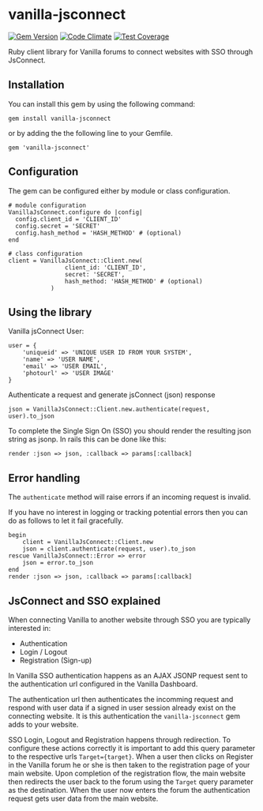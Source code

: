 # vanilla-jsconnect
[![Gem Version](https://badge.fury.io/rb/vanilla-jsconnect.svg)](http://badge.fury.io/rb/vanilla-jsconnect)
[![Code Climate](https://codeclimate.com/github/corthmann/vanilla-jsconnect/badges/gpa.svg)](https://codeclimate.com/github/corthmann/vanilla-jsconnect)
[![Test Coverage](https://codeclimate.com/github/corthmann/vanilla-jsconnect/badges/coverage.svg)](https://codeclimate.com/github/corthmann/vanilla-jsconnect)

Ruby client library for Vanilla forums to connect websites with SSO through JsConnect.

Installation
-------------
You can install this gem by using the following command:
```
gem install vanilla-jsconnect
```
or by adding the the following line to your Gemfile.
```
gem 'vanilla-jsconnect'
```

Configuration
-------------
The gem can be configured either by module or class configuration.
```
# module configuration
VanillaJsConnect.configure do |config|
  config.client_id = 'CLIENT_ID'
  config.secret = 'SECRET'
  config.hash_method = 'HASH_METHOD' # (optional)
end

# class configuration
client = VanillaJsConnect::Client.new(
                client_id: 'CLIENT_ID',
                secret: 'SECRET',
                hash_method: 'HASH_METHOD' # (optional)
            )
```

Using the library
-------------
Vanilla jsConnect User:
```
user = {
    'uniqueid' => 'UNIQUE USER ID FROM YOUR SYSTEM',
    'name' => 'USER NAME',
    'email' => 'USER EMAIL',
    'photourl' => 'USER IMAGE'
}
```
Authenticate a request and generate jsConnect (json) response
```
json = VanillaJsConnect::Client.new.authenticate(request, user).to_json
```

To complete the Single Sign On (SSO) you should render the resulting json string as jsonp. In rails this can be done like this:
```
render :json => json, :callback => params[:callback]
```

Error handling
-------------
The `authenticate` method will raise errors if an incoming request is invalid.

If you have no interest in logging or tracking potential errors then you can do as follows to let it fail gracefully.
```
begin
    client = VanillaJsConnect::Client.new
    json = client.authenticate(request, user).to_json
rescue VanillaJsConnect::Error => error
    json = error.to_json
end
render :json => json, :callback => params[:callback]
```

JsConnect and SSO explained
-------------
When connecting Vanilla to another website through SSO you are typically interested in:

* Authentication
* Login / Logout
* Registration (Sign-up)

In Vanilla SSO authentication happens as an AJAX JSONP request sent to the authentication url configured in the Vanilla Dashboard.

The authentication url then authenticates the incomming request and respond with user data if a signed in user session already exist on the connecting website. It is this authentication the `vanilla-jsconnect` gem adds to your website.

SSO Login, Logout and Registration happens through redirection. To configure these actions correctly it is important to add this query parameter to the respective urls `Target={target}`. When a user then clicks on Register in the Vanilla forum he or she is then taken to the registration page of your main website. Upon completion of the registration flow, the main website then redirects the user back to the forum using the `Target` query parameter as the destination. When the user now enters the forum the authentication request gets user data from the main website.